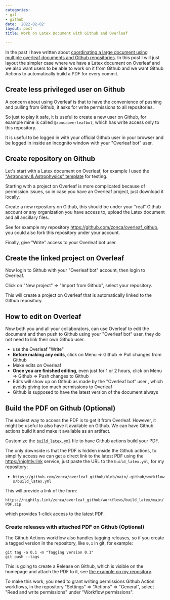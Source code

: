 ```yaml
---
categories:
- git
- github
date: '2022-02-02'
layout: post
title: Work on Latex Document with Github and Overleaf

---
```


In the past I have written about [coordinating a large document using multiple overleaf documents and Github repositories](https://www.zonca.dev/posts/2021-01-28-github-overleaf-large-document).
In this post I will just layout the simpler case where we have a Latex document on Overleaf and we also want users to be able to work on it from Github and we want Github Actions to automatically build a PDF for every commit.

## Create less privileged user on Github

A concern about using Overleaf is that to have the convenience of pushing and pulling from Github, it asks for write permissions to all repositories.

So just to play it safe, it is useful to create a new user on Github, for example mine is called `@zoncaoverleafbot`, which has write access only to this repository.

It is useful to be logged in with your official Github user in your browser and be logged in inside an Incognito window with your "Overleaf bot" user.

## Create repository on Github

Let's start with a Latex document on Overleaf, for example I used the ["Astronomy & Astrophysics" template](https://www.overleaf.com/read/vtmsqrxpnhzn) for testing.

Starting with a project on Overleaf is more complicated because of permission issues, so in case you have an Overleaf project, just download it locally.

Create a new repository on Github, this should be under your "real" Github account or any organization you have access to, upload the Latex document and all ancillary files.

See for example my repository <https://github.com/zonca/overleaf_github>, you could also fork this repository under your account.

Finally, give "Write" access to your Overleaf bot user.

## Create the linked project on Overleaf

Now login to Github with your "Overleaf bot" account, then login to Overleaf.

Click on "New project" => "Import from Github", select your repository.

This will create a project on Overleaf that is automatically linked to the Github repository.

## How to edit on Overleaf

Now both you and all your collaborators, can use Overleaf to edit the document and then push to Github using your "Overleaf bot" user, they do not need to link their own Github user.

* use the Overleaf "Write"
* **Before making any edits**, click on Menu => Github => Pull changes from Github
* Make edits on Overleaf
* **Once you are finished editing**, even just for 1 or 2 hours, click on Menu => Github => Push changes to Github
* Edits will show up on Github as made by the "Overleaf bot" user , which avoids giving too much permissions to Overleaf
* Github is supposed to have the latest version of the document always

## Build the PDF on Github (Optional)

The easiest way to access the PDF is to get it from Overleaf. However, it might be useful to also have it available on Github. We can have Github actions build it and make it available as an artifact.

Customize the [`build_latex.yml`](https://github.com/zonca/overleaf_github/blob/main/.github/workflows/build_latex.yml) file to have Github actions build your PDF. 

The only downside is that the PDF is hidden inside the Github actions, to simplify access we can get a direct link to the latest PDF using the <https://nightly.link> service, just paste the URL to the `build_latex.yml`, for my repository:

* `https://github.com/zonca/overleaf_github/blob/main/.github/workflows/build_latex.yml`

This will provide a link of the form:

`https://nightly.link/zonca/overleaf_github/workflows/build_latex/main/PDF.zip`

which provides 1-click access to the latest PDF.

### Create releases with attached PDF on Github (Optional)

The Github Actions workflow also handles tagging releases, so if you create a tagged version in the repository, like `0,1` in git, for example:

    git tag -a 0.1 -m "Tagging version 0.1"
    git push --tags

This is going to create a Release on Github, which is visible on the homepage and attach the PDF to it, see [the example on my repository](https://github.com/zonca/overleaf_github/releases/tag/0.1).

To make this work, you need to grant writing permissions Github Action workflows, in the repository "Settings" => "Actions" => "General", select "Read and write permissions" under "Workflow permissions".
